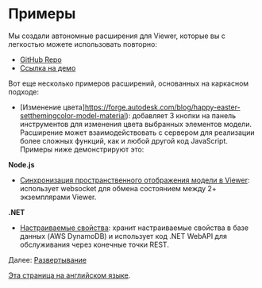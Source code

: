 # Примеры

Мы создали автономные расширения для Viewer, которые вы с легкостью можете использовать повторно:

- [GitHub Repo](https://github.com/Autodesk-Forge/forge-extensions)
- [Ссылка на демо](https://forge-extensions.autodesk.io/)

Вот еще несколько примеров расширений, основанных на каркасном подходе:

- [Изменение цвета]https://forge.autodesk.com/blog/happy-easter-setthemingcolor-model-material): добавляет 3 кнопки на панель инструментов для изменения цвета выбранных элементов модели.
Расширение может взаимодействовать с сервером для реализации более сложных функций, как и любой другой код JavaScript. Примеры ниже демонстрируют это:

**Node.js**

- [Синхронизация пространственного отображения модели в Viewer](https://forge.autodesk.com/blog/share-viewer-state-websockets): использует websocket для обмена состоянием между 2+ экземплярами Viewer.

**.NET**

- [Настраиваемые свойства](https://forge.autodesk.com/blog/custom-properties-viewer-net-lambda-dynamodb): хранит настраиваемые свойства в базе данных (AWS DynamoDB) и использует код .NET WebAPI для обслуживания через конечные точки REST.

Далее: [Развертывание](deployment/)

[Эта страница на английском языке](https://learnforge.autodesk.io/#/viewer/extensions/examples).
